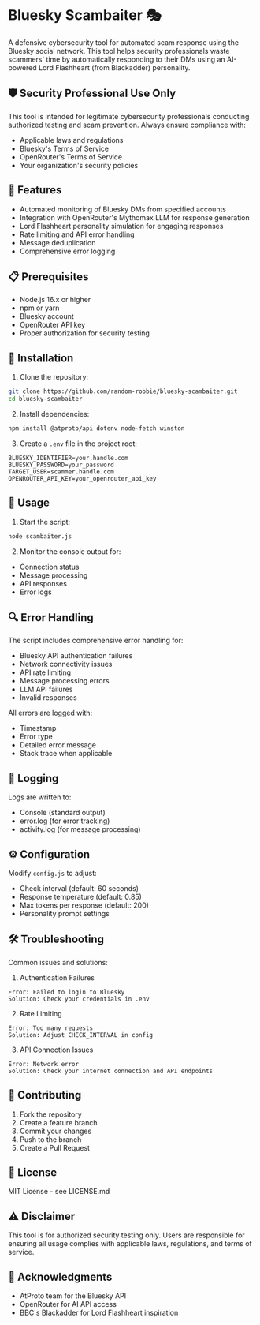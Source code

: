 # Bluesky Scambaiter 🎭

A defensive cybersecurity tool for automated scam response using the Bluesky social network. This tool helps security professionals waste scammers' time by automatically responding to their DMs using an AI-powered Lord Flashheart (from Blackadder) personality.

## 🛡️ Security Professional Use Only

This tool is intended for legitimate cybersecurity professionals conducting authorized testing and scam prevention. Always ensure compliance with:
- Applicable laws and regulations
- Bluesky's Terms of Service
- OpenRouter's Terms of Service
- Your organization's security policies

## 🚀 Features

- Automated monitoring of Bluesky DMs from specified accounts
- Integration with OpenRouter's Mythomax LLM for response generation
- Lord Flashheart personality simulation for engaging responses
- Rate limiting and API error handling
- Message deduplication
- Comprehensive error logging

## 📋 Prerequisites

- Node.js 16.x or higher
- npm or yarn
- Bluesky account
- OpenRouter API key
- Proper authorization for security testing

## 🔧 Installation

1. Clone the repository:
```bash
git clone https://github.com/random-robbie/bluesky-scambaiter.git
cd bluesky-scambaiter
```

2. Install dependencies:
```bash
npm install @atproto/api dotenv node-fetch winston
```

3. Create a `.env` file in the project root:
```env
BLUESKY_IDENTIFIER=your.handle.com
BLUESKY_PASSWORD=your_password
TARGET_USER=scammer.handle.com
OPENROUTER_API_KEY=your_openrouter_api_key
```

## 🚀 Usage

1. Start the script:
```bash
node scambaiter.js
```

2. Monitor the console output for:
- Connection status
- Message processing
- API responses
- Error logs

## 🔍 Error Handling

The script includes comprehensive error handling for:
- Bluesky API authentication failures
- Network connectivity issues
- API rate limiting
- Message processing errors
- LLM API failures
- Invalid responses

All errors are logged with:
- Timestamp
- Error type
- Detailed error message
- Stack trace when applicable

## 📝 Logging

Logs are written to:
- Console (standard output)
- error.log (for error tracking)
- activity.log (for message processing)

## ⚙️ Configuration

Modify `config.js` to adjust:
- Check interval (default: 60 seconds)
- Response temperature (default: 0.85)
- Max tokens per response (default: 200)
- Personality prompt settings

## 🛠️ Troubleshooting

Common issues and solutions:

1. Authentication Failures
```
Error: Failed to login to Bluesky
Solution: Check your credentials in .env
```

2. Rate Limiting
```
Error: Too many requests
Solution: Adjust CHECK_INTERVAL in config
```

3. API Connection Issues
```
Error: Network error
Solution: Check your internet connection and API endpoints
```

## 🤝 Contributing

1. Fork the repository
2. Create a feature branch
3. Commit your changes
4. Push to the branch
5. Create a Pull Request

## 📜 License

MIT License - see LICENSE.md

## ⚠️ Disclaimer

This tool is for authorized security testing only. Users are responsible for ensuring all usage complies with applicable laws, regulations, and terms of service.

## 🙏 Acknowledgments

- AtProto team for the Bluesky API
- OpenRouter for AI API access
- BBC's Blackadder for Lord Flashheart inspiration
